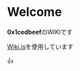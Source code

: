 <!-- TITLE: Home -->
<!-- SUBTITLE: ホーム画面 -->

# Welcome

**0x1cedbeef**のWIKIです

[Wiki.js](https://wiki.js.org/)を使用しています

:+1: